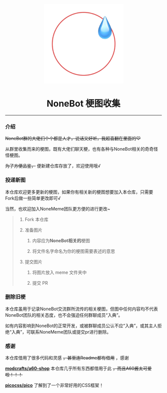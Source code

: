 <div align=center>
    <img width="255" height="255" src="static/favicon.png"/>
</div>

<center><h1> NoneBot 梗图收集 </h1></center>

* * *

### 介绍

~~NoneBot群的大佬们个个都是人才，说话又好听，我超喜翻在里面的♡~~

从群里收集而来的梗图，既有大佬们聊天梗，也有各种与NoneBot相关的奇奇怪怪梗图。

~~为了方便品鉴，~~ 便新建仓库存放了，欢迎使用哦√

### 投递新图

本仓库欢迎更多更新的梗图，如果你有相关新的梗图想要加入本仓库，只需要Fork后做一些简单更改即可√

当然，也欢迎加入NoneMeme团队更方便的进行更改~

> 1. Fork 本仓库
> 
> 2. 准备图片
>    
>    1. 内容应为**NoneBot相关的**梗图
>    
>    2. 将文件名字命名为你的梗图需要表述的意思
> 
> 3. 提交图片
>    
>    1. 将图片放入 meme 文件夹中
>    
>    2. 提交 PR

### 删除旧梗

本仓库虽用于记录NoneBot交流群所流传的相关梗图，但图中任何内容均不代表NoneBot团队的相关态度，也不会强迫任何群聊成员“入典”。

如有内容影响到NoneBot的正常开发，或被群聊成员公认不应“入典”，或其主人拒绝“入典”，可联系NoneMeme团队或提交pr进行删除。

### 感谢

本仓库借用了很多代码和灵感 ~~，甚至连Readme都有借用~~ ，感谢

**[modcrafts/a60-shop](https://github.com/modcrafts/a60-shop)** 本仓库几乎所有东西都借用于此 ~~，而且A60酱太可爱啦！！！~~ 

**[picocss/pico](https://github.com/picocss/pico/tree/f9e97c0bf430df8fa3f730eb6a6e84f63d4a9b0c)** 了解到了一个非常好用的CSS框架！
